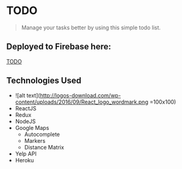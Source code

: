 # TODO
> Manage your tasks better by using this simple todo list.

## Deployed to Firebase here:
[TODO](https://todo-90790.firebaseapp.com/)



## Technologies Used
* ![alt text](http://logos-download.com/wp-content/uploads/2016/09/React_logo_wordmark.png =100x100)
* ReactJS
* Redux
* NodeJS
* Google Maps
  * Autocomplete
  * Markers
  * Distance Matrix
* Yelp API
* Heroku
